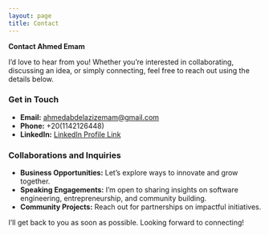 ```yaml
---
layout: page
title: Contact
---
```

**Contact Ahmed Emam**  

I’d love to hear from you! Whether you’re interested in collaborating, discussing an idea, or simply connecting, feel free to reach out using the details below.  

### **Get in Touch**  

- **Email:** ahmedabdelazizemam@gmail.com
- **Phone:** +20(1142126448)
- **LinkedIn:** [LinkedIn Profile Link](https://www.linkedin.com/in/ahmedemam11/)

### **Collaborations and Inquiries**  
- **Business Opportunities:** Let’s explore ways to innovate and grow together.  
- **Speaking Engagements:** I’m open to sharing insights on software engineering, entrepreneurship, and community building.  
- **Community Projects:** Reach out for partnerships on impactful initiatives.  

I’ll get back to you as soon as possible. Looking forward to connecting!  